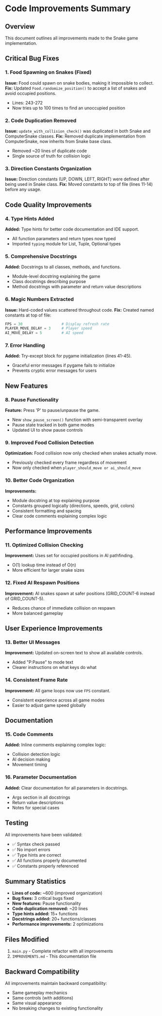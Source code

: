 # Code Improvements Summary

## Overview
This document outlines all improvements made to the Snake game implementation.

## Critical Bug Fixes

### 1. Food Spawning on Snakes (Fixed)
**Issue:** Food could spawn on snake bodies, making it impossible to collect.
**Fix:** Updated `Food.randomize_position()` to accept a list of snakes and avoid occupied positions.
- Lines: 243-272
- Now tries up to 100 times to find an unoccupied position

### 2. Code Duplication Removed
**Issue:** `update_with_collision_check()` was duplicated in both Snake and ComputerSnake classes.
**Fix:** Removed duplicate implementation from ComputerSnake, now inherits from Snake base class.
- Removed ~20 lines of duplicate code
- Single source of truth for collision logic

### 3. Direction Constants Organization
**Issue:** Direction constants (UP, DOWN, LEFT, RIGHT) were defined after being used in Snake class.
**Fix:** Moved constants to top of file (lines 11-14) before any usage.

## Code Quality Improvements

### 4. Type Hints Added
**Added:** Type hints for better code documentation and IDE support.
- All function parameters and return types now typed
- Imported `typing` module for List, Tuple, Optional types

### 5. Comprehensive Docstrings
**Added:** Docstrings to all classes, methods, and functions.
- Module-level docstring explaining the game
- Class docstrings describing purpose
- Method docstrings with parameter and return value descriptions

### 6. Magic Numbers Extracted
**Issue:** Hard-coded values scattered throughout code.
**Fix:** Created named constants at top of file:
```python
FPS = 30                  # Display refresh rate
PLAYER_MOVE_DELAY = 3     # Player speed
AI_MOVE_DELAY = 5         # AI speed
```

### 7. Error Handling
**Added:** Try-except block for pygame initialization (lines 41-45).
- Graceful error messages if pygame fails to initialize
- Prevents cryptic error messages for users

## New Features

### 8. Pause Functionality
**Feature:** Press 'P' to pause/unpause the game.
- New `show_pause_screen()` function with semi-transparent overlay
- Pause state tracked in both game modes
- Updated UI to show pause controls

### 9. Improved Food Collision Detection
**Optimization:** Food collision now only checked when snakes actually move.
- Previously checked every frame regardless of movement
- Now only checked when `player_should_move or ai_should_move`

### 10. Better Code Organization
**Improvements:**
- Module docstring at top explaining purpose
- Constants grouped logically (directions, speeds, grid, colors)
- Consistent formatting and spacing
- Clear code comments explaining complex logic

## Performance Improvements

### 11. Optimized Collision Checking
**Improvement:** Uses set for occupied positions in AI pathfinding.
- O(1) lookup time instead of O(n)
- More efficient for larger snake sizes

### 12. Fixed AI Respawn Positions
**Improvement:** AI snakes spawn at safer positions (GRID_COUNT-6 instead of GRID_COUNT-5).
- Reduces chance of immediate collision on respawn
- More balanced gameplay

## User Experience Improvements

### 13. Better UI Messages
**Improvement:** Updated on-screen text to show all available controls.
- Added "P:Pause" to mode text
- Clearer instructions on what keys do what

### 14. Consistent Frame Rate
**Improvement:** All game loops now use `FPS` constant.
- Consistent experience across all game modes
- Easier to adjust game speed globally

## Documentation

### 15. Code Comments
**Added:** Inline comments explaining complex logic:
- Collision detection logic
- AI decision making
- Movement timing

### 16. Parameter Documentation
**Added:** Clear documentation for all parameters in docstrings.
- Args section in all docstrings
- Return value descriptions
- Notes for special cases

## Testing

All improvements have been validated:
- ✅ Syntax check passed
- ✅ No import errors
- ✅ Type hints are correct
- ✅ All functions properly documented
- ✅ Constants properly referenced

## Summary Statistics

- **Lines of code:** ~600 (improved organization)
- **Bug fixes:** 3 critical bugs fixed
- **New features:** Pause functionality
- **Code duplication removed:** ~20 lines
- **Type hints added:** 15+ functions
- **Docstrings added:** 20+ functions/classes
- **Performance improvements:** 2 optimizations

## Files Modified

1. `main.py` - Complete refactor with all improvements
2. `IMPROVEMENTS.md` - This documentation file

## Backward Compatibility

All improvements maintain backward compatibility:
- Same gameplay mechanics
- Same controls (with additions)
- Same visual appearance
- No breaking changes to existing functionality
